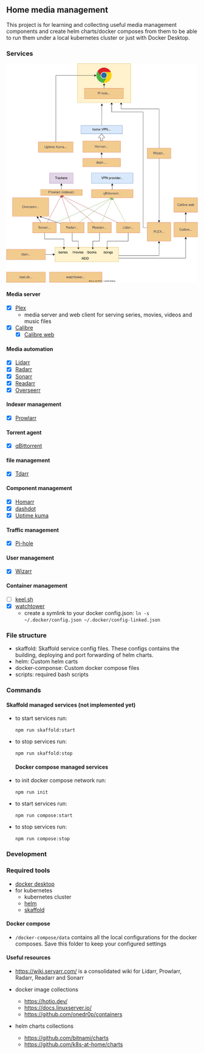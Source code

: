 ## Home media management

This project is for learning and collecting useful media management components and create helm charts/docker composes from them to be able to run them under a local kubernetes cluster or just with Docker Desktop.

### Services

![home media management](./docs/media-management.svg)

#### Media server

- [x] [Plex](https://www.plex.tv/)
  - media server and web client for serving series, movies, videos and music files
- [x] [Calibre](https://calibre-ebook.com/)
  - [x] [Calibre web](https://github.com/janeczku/calibre-web)

#### Media automation

- [x] [Lidarr](https://lidarr.audio/)
- [x] [Radarr](https://github.com/Radarr/Radarr)
- [x] [Sonarr](https://github.com/Sonarr/Sonarr)
- [x] [Readarr](https://github.com/Readarr/Readarr)
- [x] [Overseerr](https://github.com/sct/overseerr)

#### Indexer management

- [x] [Prowlarr](https://github.com/Prowlarr/Prowlarr)

#### Torrent agent

- [x] [qBittorrent](https://github.com/qbittorrent/qBittorrent)

#### file management

- [x] [Tdarr](https://home.tdarr.io/)

#### Component management

- [x] [Homarr](https://homarr.dev/)
- [x] [dashdot](https://getdashdot.com/)
- [x] [Uptime kuma](https://github.com/louislam/uptime-kuma)

#### Traffic management

- [x] [Pi-hole](https://github.com/pi-hole/pi-hole)

#### User management

- [x] [Wizarr](https://github.com/Wizarrrr/wizarr)

#### Container management

- [ ] [keel.sh](https://github.com/keel-hq/keel)
- [x] [watchtower](https://github.com/containrrr/watchtower/)
  - create a symlink to your docker config.json: `ln -s ~/.docker/config.json ~/.docker/config-linked.json`

### File structure

- skaffold:
  Skaffold service config files. These configs contains the building, deploying and port forwarding of helm charts.
- helm:
  Custom helm carts
- docker-componse:
  Custom docker compose files
- scripts:
  required bash scripts

### Commands

#### Skaffold managed services (not implemented yet)

- to start services run:

  ```
  npm run skaffold:start
  ```

- to stop services run:

  ```
  npm run skaffold:stop
  ```

  #### Docker compose managed services

- to init docker compose network run:

  ```
  npm run init
  ```

- to start services run:

  ```
  npm run compose:start
  ```

- to stop services run:

  ```
  npm run compose:stop
  ```

### Development

### Required tools

- [docker desktop](https://www.docker.com/)
- for kubernetes 
  - kubernetes cluster
  - [helm](https://helm.sh/)
  - [skaffold](https://skaffold.dev/)

#### Docker compose

- `/docker-compose/data` contains all the local configurations for the docker composes. Save this folder to keep your configured settings

#### Useful resources

- https://wiki.servarr.com/ is a consolidated wiki for Lidarr, Prowlarr, Radarr, Readarr and Sonarr
- docker image collections

  - https://hotio.dev/
  - https://docs.linuxserver.io/
  - https://github.com/onedr0p/containers

- helm charts collections
  - https://github.com/bitnami/charts
  - https://github.com/k8s-at-home/charts
